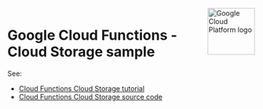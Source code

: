 <img src="https://avatars2.githubusercontent.com/u/2810941?v=3&s=96" alt="Google Cloud Platform logo" title="Google Cloud Platform" align="right" height="96" width="96"/>

# Google Cloud Functions - Cloud Storage sample

See:

* [Cloud Functions Cloud Storage tutorial][tutorial]
* [Cloud Functions Cloud Storage source code][code]

[tutorial]: https://cloud.google.com/functions/docs/tutorials/storage
[code]: main.py
